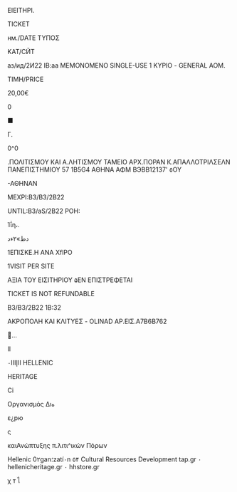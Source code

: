 EIEITHPI.

TICKET

нм./DATE
ΤΥΠΟΣ

ΚΑΤ/СЙТ

аз/ид/2И22  IB:aa
MEMONOMENO
SINGLE-USE
1  ΚΥΡΙΟ  -  GENERAL  AOM.

TIMH/PRICE

20,00€

0

■

Г.

0^0

.ΠΟΛΙΤΙΣΜΟΥ
 KAI  Α.ΛΗΤΙΣΜΟΥ
ΤΑΜΕΙΟ  ΑΡΧ.ΠΟΡΑΝ
К.ΑΠΑΛΛΟΤΡΙΛΣΕΛΝ
ΠΑΝΕΠΙΣΤΗΜΙΟΥ  57
1B5G4  ΑΘΗΝΑ
ΑΦΜ  ВЭВВ12137'
٥ΟΥ

-ΑΘΗΝΑΝ

ΜΕΧΡΙ:Β3/Β3/2Β22

UNTIL:B3/aS/2B22
ΡΟΗ:

Ίΐη،.

 دط»٢ءد

1ΕΠΙΣΚΕ.Η  ANA  XflPO

1VISIT  PER  SITE

ΑΞΙΑ  TOY  ΕΙΣΙΤΗΡΙΟΥ
۵ΕΝ  ΕΠΙΣΤΡΕΦΕΤΑΙ

TICKET  IS  NOT  REFUNDABLE

Β3/Β3/2Β22  1Β:32

ΑΚΡΟΠΟΛΗ  KAI  ΚΛΙΤΥΕΣ  -  OLINAD
ΑΡ.ΕΙΣ.Α7Β6Β762

...

Il

ااإااا٠ HELLENIC

HERITAGE

Ci

Οργανισμός Δıه

ε¿pю

ς

καιΑνώπτυξης  π.λιτι^ικών Πόρων

Hellenic  0٢gan؛zatí٠n  ٥۴  Cultural  Resources  Development
tap.gr  ٠  hellenicheritage.gr  ٠  hhstore.gr

χ
т
ไ
